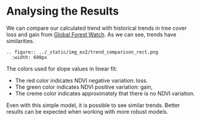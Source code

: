 # Analysing the Results

We can compare our calculated trend with historical trends in tree cover loss and gain from [Global Forest Watch](https://www.globalforestwatch.org/map). As we can see, trends have similarities.

```{eval-rst}
.. figure:: ../_static/img_ex2/trend_comparison_rect.png
  :width: 600px
```

The colors used for slope values in linear fit:
- The red color indicates NDVI negative variation: loss.
- The green color indicates NDVI positive variation: gain,
- The creme color indicates approximately that there is no NDVI variation.

Even with this simple model, it is possible to see similar trends.
Better results can be expected when working with more robust models.

